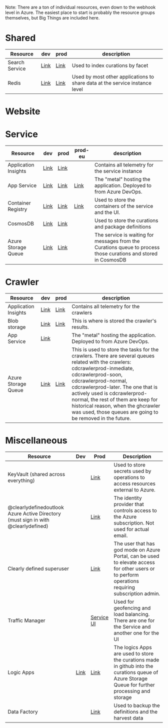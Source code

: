 Note: There are a ton of individual resources, even down to the webhook level in Azure. The easiest place to start is probably the resource groups themselves, but Big Things are included here.

# Shared

| Resource | dev | prod | description
| -- | -- | -- | --
| Search Service | [Link](https://portal.azure.com/#@clearlydefinedoutlook.onmicrosoft.com/resource/subscriptions/e05584a1-ed97-4676-aec9-d82ba4c36c93/resourceGroups/clearlydefined-dev/providers/Microsoft.Search/searchServices/clearlydefined-dev/overview) | [Link](https://portal.azure.com/#@clearlydefinedoutlook.onmicrosoft.com/resource/subscriptions/e05584a1-ed97-4676-aec9-d82ba4c36c93/resourceGroups/clearlydefined-prod/providers/Microsoft.Search/searchServices/clearlydefinedprod/overview) | Used to index curations by facet
| Redis | [Link](https://portal.azure.com/#@clearlydefinedoutlook.onmicrosoft.com/resource/subscriptions/e05584a1-ed97-4676-aec9-d82ba4c36c93/resourceGroups/clearlydefined-dev/providers/Microsoft.Cache/Redis/clearlydefined-dev/overview) | [Link](https://portal.azure.com/#@clearlydefinedoutlook.onmicrosoft.com/resource/subscriptions/e05584a1-ed97-4676-aec9-d82ba4c36c93/resourceGroups/clearlydefined-prod/providers/Microsoft.Cache/Redis/clearlydefined-prod/overview)| Used by most other applications to share data at the service instance level

# Website

# Service

| Resource | dev | prod | prod-eu | description
| -- | -- | -- | -- | --
| Application Insights | [Link](https://portal.azure.com/#@clearlydefinedoutlook.onmicrosoft.com/resource/subscriptions/e05584a1-ed97-4676-aec9-d82ba4c36c93/resourceGroups/clearlydefined-dev/providers/Microsoft.Search/searchServices/clearlydefined-dev/overview) | [Link](https://portal.azure.com/#@clearlydefinedoutlook.onmicrosoft.com/resource/subscriptions/e05584a1-ed97-4676-aec9-d82ba4c36c93/resourceGroups/clearlydefined-prod/providers/microsoft.insights/components/clearlydefined-api-prod/overview)| | Contains all telemetry for the service instance
| App Service | [Link](https://portal.azure.com/#@clearlydefinedoutlook.onmicrosoft.com/resource/subscriptions/e05584a1-ed97-4676-aec9-d82ba4c36c93/resourceGroups/clearlydefined-dev/providers/Microsoft.Cache/Redis/clearlydefined-dev/overview) |[Link](https://portal.azure.com/#@clearlydefinedoutlook.onmicrosoft.com/resource/subscriptions/e05584a1-ed97-4676-aec9-d82ba4c36c93/resourceGroups/clearlydefined-prod/providers/Microsoft.Web/sites/clearlydefined-api-prod/appServices) | [Link](https://portal.azure.com/#@clearlydefinedoutlook.onmicrosoft.com/resource/subscriptions/e05584a1-ed97-4676-aec9-d82ba4c36c93/resourceGroups/clearlydefined-prod-europe/providers/Microsoft.Web/sites/clearlydefined-prod-europe/appServices)| The "metal" hosting the application. Deployed to from Azure DevOps.
|Container Registry|[Link](https://portal.azure.com/#@clearlydefinedoutlook.onmicrosoft.com/resource/subscriptions/e05584a1-ed97-4676-aec9-d82ba4c36c93/resourceGroups/clearlydefined-dev/providers/Microsoft.ContainerRegistry/registries/clearlydefineddev2/overview)|[Link](https://portal.azure.com/#@clearlydefinedoutlook.onmicrosoft.com/resource/subscriptions/e05584a1-ed97-4676-aec9-d82ba4c36c93/resourceGroups/clearlydefined-prod/providers/Microsoft.ContainerRegistry/registries/clearlydefinedprod/overview)|[Link](https://portal.azure.com/#@clearlydefinedoutlook.onmicrosoft.com/resource/subscriptions/e05584a1-ed97-4676-aec9-d82ba4c36c93/resourceGroups/clearlydefined-prod-europe/providers/Microsoft.Web/serverFarms/clearlydefined-prod-europe/webHostingPlan)|Used to store the containers of the service and the UI.
|CosmosDB|[Link](https://portal.azure.com/#@clearlydefinedoutlook.onmicrosoft.com/resource/subscriptions/e05584a1-ed97-4676-aec9-d82ba4c36c93/resourceGroups/clearlydefined-dev/providers/Microsoft.DocumentDb/databaseAccounts/clearlydefined-dev/overview)|[Link](https://portal.azure.com/#@clearlydefinedoutlook.onmicrosoft.com/resource/subscriptions/e05584a1-ed97-4676-aec9-d82ba4c36c93/resourceGroups/clearlydefined-prod/providers/Microsoft.DocumentDb/databaseAccounts/clearlydefined-prod/overview)||Used to store the curations and package definitions|
Azure Storage Queue|[Link](https://portal.azure.com/#@clearlydefinedoutlook.onmicrosoft.com/resource/subscriptions/e05584a1-ed97-4676-aec9-d82ba4c36c93/resourceGroups/clearlydefined-dev/providers/Microsoft.Storage/storageAccounts/clearlydefineddev/queueList)|[Link](https://portal.azure.com/#@clearlydefinedoutlook.onmicrosoft.com/resource/subscriptions/e05584a1-ed97-4676-aec9-d82ba4c36c93/resourceGroups/clearlydefined-prod/providers/Microsoft.Storage/storageAccounts/clearlydefinedprod/queueList)||The service is waiting for messages from the Curations queue to process those curations and stored in CosmosDB

# Crawler
| Resource | dev | prod | description|
| -- | -- | -- | --|
|Application Insights|[Link](https://portal.azure.com/#@clearlydefinedoutlook.onmicrosoft.com/resource/subscriptions/e05584a1-ed97-4676-aec9-d82ba4c36c93/resourceGroups/clearlydefined-dev/providers/microsoft.insights/components/cdcrawler-dev/overview)|[Link](https://portal.azure.com/#@clearlydefinedoutlook.onmicrosoft.com/resource/subscriptions/e05584a1-ed97-4676-aec9-d82ba4c36c93/resourceGroups/clearlydefined-prod/providers/microsoft.insights/components/cdcrawler-prod/overview)|Contains all telemetry for the crawlers|
|Blob storage|[Link](https://portal.azure.com/#@clearlydefinedoutlook.onmicrosoft.com/resource/subscriptions/e05584a1-ed97-4676-aec9-d82ba4c36c93/resourceGroups/clearlydefined-dev/providers/Microsoft.Storage/storageAccounts/clearlydefineddev/containersList)|[Link](https://portal.azure.com/#blade/Microsoft_Azure_Storage/ContainerMenuBlade/overview/storageAccountId/%2Fsubscriptions%2Fe05584a1-ed97-4676-aec9-d82ba4c36c93%2FresourceGroups%2Fclearlydefined-prod%2Fproviders%2FMicrosoft.Storage%2FstorageAccounts%2Fclearlydefinedprod/path/production/etag/%220x8D57AEC796DE02A%22)|This is where is stored the crawler's results. |
|App Service|[Link](https://portal.azure.com/#@clearlydefinedoutlook.onmicrosoft.com/resource/subscriptions/e05584a1-ed97-4676-aec9-d82ba4c36c93/resourceGroups/clearlydefined-dev/providers/Microsoft.Web/sites/cdcrawler-dev/appServices)||The "metal" hosting the application. Deployed to from Azure DevOps.
|Azure Storage Queue|[Link](https://portal.azure.com/#@clearlydefinedoutlook.onmicrosoft.com/resource/subscriptions/e05584a1-ed97-4676-aec9-d82ba4c36c93/resourceGroups/clearlydefined-dev/providers/Microsoft.Storage/storageAccounts/clearlydefineddev/queueList)|[Link](https://portal.azure.com/#@clearlydefinedoutlook.onmicrosoft.com/resource/subscriptions/e05584a1-ed97-4676-aec9-d82ba4c36c93/resourceGroups/clearlydefined-prod/providers/Microsoft.Storage/storageAccounts/clearlydefinedprod/queueList)|This is used to store the tasks for the crawlers. There are several queues related with the crawlers: cdcrawlerprod-inmediate, cdcrawlerprod-soon, cdcrawlerprod-normal, cdcrawlerprod-later. The one that is actively used is cdcrawlerprod-normal, the rest of them are keep for historical reason, when the ghcrawler was used, those queues are going to be removed in the future.

# Miscellaneous

| Resource | Dev | Prod | Description | 
| -- | -- |-- | -- |
| KeyVault (shared across everything)| | [Link](https://portal.azure.com/#@clearlydefinedoutlook.onmicrosoft.com/resource/subscriptions/e05584a1-ed97-4676-aec9-d82ba4c36c93/resourceGroups/clearlydefined-dev/providers/Microsoft.KeyVault/vaults/clearlydefined/secrets)| Used to store secrets used by operations to access resources external to Azure.
| @clearlydefinedoutlook Azure Active Directory (must sign in with @clearlydefined)||[Link](https://portal.azure.com/#blade/Microsoft_AAD_IAM/UsersManagementMenuBlade/AllUsers)| The identity provider that controls access to the Azure subscription. Not used for actual email.
| Clearly defined superuser || [Link](https://portal.azure.com/#blade/Microsoft_AAD_IAM/UserDetailsMenuBlade/Profile/userId/e520b2ff-7ae5-4a3f-9f7f-2183a8c068fa/adminUnitObjectId/) | The user that has god mode on Azure Portal, can be used to elevate access for other users or to perform operations requiring subscription admin.
|Traffic Manager||[Service](https://portal.azure.com/#@clearlydefinedoutlook.onmicrosoft.com/resource/subscriptions/e05584a1-ed97-4676-aec9-d82ba4c36c93/resourceGroups/clearlydefined-prod/providers/Microsoft.Network/trafficmanagerprofiles/clearlydefined-api-prod/overview)   [UI](https://portal.azure.com/#@clearlydefinedoutlook.onmicrosoft.com/resource/subscriptions/e05584a1-ed97-4676-aec9-d82ba4c36c93/resourceGroups/clearlydefined-prod/providers/Microsoft.Network/trafficmanagerprofiles/clearlydefined-prod/overview)|Used for geofencing and load balancing. There are one for the Service and another one for the UI|
Logic Apps|[Link](https://portal.azure.com/#@clearlydefinedoutlook.onmicrosoft.com/resource/subscriptions/e05584a1-ed97-4676-aec9-d82ba4c36c93/resourceGroups/clearlydefined-dev/providers/Microsoft.Logic/workflows/curation-dev-webhook/logicApp)|[Link](https://portal.azure.com/#@clearlydefinedoutlook.onmicrosoft.com/resource/subscriptions/e05584a1-ed97-4676-aec9-d82ba4c36c93/resourceGroups/clearlydefined-prod/providers/Microsoft.Logic/workflows/curation-prod-webhook/logicApp)|The logics Apps are used to store the curations made in github into the curations queue of Azure Storage Queue for further processing and storage
Data Factory||[Link](https://portal.azure.com/#blade/HubsExtension/BrowseResource/resourceType/Microsoft.DataFactory%2FdataFactories)| Used to backup the definitions and the harvest data
